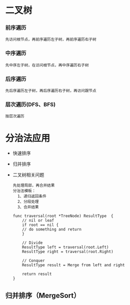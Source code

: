 # 二叉树
### 前序遍历
    先访问根节点，再前序遍历左子树，再前序遍历右子树
### 中序遍历
    先中序左子树，在访问根节点，再中序遍历右子树
### 后序遍历
    先后序遍历左子树，再后序遍历右子树，再访问跟节点
### 层次遍历(DFS、BFS)
    按层次遍历

# 分治法应用
* 快速排序
* 归并排序
* 二叉树相关问题
  
      先处理局部，再合并结果 
      分治法模板：
        1、递归返回条件
        2、分段处理
        3、合并结果

      func traversal(root *TreeNode) ResultType  {
          // nil or leaf
          if root == nil {
          // do something and return
          }
        
          // Divide
          ResultType left = traversal(root.Left)
          ResultType right = traversal(root.Right)
        
          // Conquer
          ResultType result = Merge from left and right
        
          return result
      }

## 归并排序（MergeSort）
    